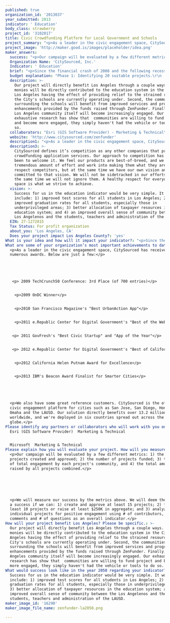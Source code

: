 ```yaml
---
published: true
organization_id: '2013037'
year_submitted: 2013
indicator: ' Education'
body_class: strawberry
project_id: '3102017'
title: Civic Crowdfunding Platform for Local Government and Schools
project_summary: "<p>As a leader in the civic engagement space, CitySourced has received numerous awards. Below are just a few:</p>\r\n\r\n <p> 2009 TechCrunch50 Conference: 3rd Place (of 700 entries)</p>\r\n  <p>2009 OnDC Winner</p>\r\n  <p>2010 San Francisco Magazine's \"Best Urban-Action App\"</p>\r\n  <p>2011 e.Republic Center for Digital Government's \"Best of the Web\"</p> \r\n <p> 2011 GovFresh's \"Best Civic Startup\" and \"App of the Year\"</p>\r\n <p> 2012 e.Republic Center for Digital Government's \"Best of California award for Best Application Serving the Public\"</p>\r\n  <p>2012 California Helen Putnam Award for Excellence</p>\r\n  <p>2013 IBM's Beacon Award Finalist for Smarter Cities</p>\r\n\r\n<p>We also have some great reference customers. CitySourced is the official civic engagement platform for cities such as San Jose, San Diego, Honolulu, Omaha and the LAUSD. Our solution directly benefits over 13.2 million citizens worldwide, and we're deployed in six countries spread out across the globe.</p>"
project_image: 'http://maker.good.is/images/placeholder/idea.png'
maker_answers:
  success: "<p>Our campaign will be evaluated by a few different metrics: 1) the number of projects created and approved; 2) the number of projects funded; 3) the amount of total engagement by each project's community, and 4) the total amount raised by all projects combined.</p>\r\n\r\n<p>We will measure our success by the metrics above. We will deem the campaign a success if we can: 1) create and approve at least 15 projects; 2) fund at least 10 projects -or- raise at least $250K in aggregate; and 3) analyze the individual projects for positive engagement using # of contributors, # of comments and # of questions as an overall indicator.</p>"
  Organization Name: 'CitySourced, Inc.'
  Indicator: ' Education'
  brief: "<p>Since the financial crash of 2008 and the following recession of 2009, the budgets of our local schools have been tremendously impacted. Public administrators and teachers have lost their jobs, existing services have been cut and new projects have been abandoned. The needs of our educational institutions to provide services, however, still remain. Communities and parents are looking for new ways to fund projects that are important to them, and they are willing to open their pocket books to help out.</p>\r\n\r\n<p>In the last year Kickstarter, Indiegogo, and others have pioneered raising money through crowdfunding. Through crowdfunding, prospective buyers can donate to various projects and products they find interesting, be it an inventors new hi-tech watch or a filmmaker’s new movie. This method of raising money has seen incredible success in the consumer product and entertainment space, but has even more potential at raising money for educational projects. Looking at the current services  available, none are suited for civic engagement. Most crowdfunding tools in the marketplace lack the oversight and transparency necessary for educational projects.</p>\r\n\r\n<p>CitySourced has created ZenFunder, a complete civic crowdfunding platform that combines the best of existing crowdfunding applications while at the same time offering new tools that better match the needs of local government, schools and community groups. When a parent, teacher, or administrator creates a project, the school can set requirements that must be met for initial review. Requirements can be anything the school needs to move the project forward while ensuring guidelines are followed. An example of these would be documentation, a minimum threshold of funds raised, or even a review by the district board. Once the requirements are met the school will review the project. If the project turns out to be unfeasible and the school rejects the project, the initial funds are returned. But, if the project is approved, then the community can continue to raise funds secure in knowing that once the goals are met, the project will be implemented and completed. </p>\r\n\r\n<p>This approval workflow is what truly differentiates our crowdfunding application from every other one on the market today. From the start of when a project is submitted to the very end of its completion, all activity is tracked and recorded for public record. The community can ask questions about the project (to which either the author or the school can answer), they can comment on the project before and after funding, and the school can post updates on progress such as photos or videos of the project’s implementation. Everything is on record. Information such as which administrator or board member approved the project, key dates such as board votes, and even reasons a project does not get approved are all public knowledge for full transparency and accountability. </p>\r\n\r\n<p>CitySourced has designed, developed and built out version one of the application and is already piloting a similar program in San Jose. We would like to expand the pilot program to include the Los Angeles Unified School District. We are also looking for ways to extend the application to enhance the community engagement capabilities and make an impact locally. To create a successful pilot program, CitySourced needs to accomplish three goals:</p>\r\n\r\n<p>1.\tThrough community and school input, identify 20 projects in the LAUSD suitable for crowdfunding</p>\r\n<p>2.\tWork directly with the community, district and the schools to get the approvals needed for the projects</p>\r\n<p>3.\tEngage the community in raising funds for the various projects</p>\r\n\r\n<p>Once the pilot program is completed, CitySourced will compile a case study documenting the best practices of educational crowdfunding for the entire process. This case study will include everything from strategies and outcomes for identifying projects, school and community collaboration and even ways to optimize the fundraising process. Deploying a successful pilot and documenting the process will allow this incredible and much needed technology to be successful around the nation. With the help of the Good and the Goldhirsh Foundation, we can make this a reality for everyone. We all want to help and pitch in, we just need the tools to do it.</p>"
  budget explanation: "Phase 1: Identifying 20 suitable projects.\r\n  Duration: 2 Months\r\n  Cost: $14,000; 1 Project Manager, 1 Community Manager\r\n\r\nPhase 2: Get project approvals.\r\n  Duration: 2 Months\r\n  Cost: $14,000; 1 Project Manager, 1 Community Manager\r\n\r\nPhase 3: Raising project funds.\r\n  Duration: 8 Months\r\n  Cost: $56,000; 1 Project Manager, 1 Community Manager\r\n  Marketing: $20,000 (Print, Digital, Direct Mail, Community Outreach)"
  description: >-
    Our project will directly benefit Los Angeles through a couple ways. First,
    monies will be directly contributed to the education system in the City of
    Los Angeles having the effect of providing relief to the strained resources
    the City's schools are currently operating under. Second, the communities
    surrounding the schools will benefit from improved services and program
    enhancements provided by the funds raised through ZenFunder. Finally, the
    Los Angeles community itself will become increasingly engaged. Our
    exhaustive research has show that  communities are willing to fund project
    and become more engaged, they simply haven't had the vehicle or tools to do
    so.
  collaborators: "Esri (GIS Software Provider) - Marketing & Technical\r\nMicrosoft - Marketing & Technical"
  website: 'http://www.citysourced.com/zenfunder'
  description1: "<p>As a leader in the civic engagement space, CitySourced has received numerous awards. Below are just a few:</p>\r\n\r\n <p> 2009 TechCrunch50 Conference: 3rd Place (of 700 entries)</p>\r\n  <p>2009 OnDC Winner</p>\r\n  <p>2010 San Francisco Magazine's \"Best Urban-Action App\"</p>\r\n  <p>2011 e.Republic Center for Digital Government's \"Best of the Web\"</p> \r\n <p> 2011 GovFresh's \"Best Civic Startup\" and \"App of the Year\"</p>\r\n <p> 2012 e.Republic Center for Digital Government's \"Best of California award for Best Application Serving the Public\"</p>\r\n  <p>2012 California Helen Putnam Award for Excellence</p>\r\n  <p>2013 IBM's Beacon Award Finalist for Smarter Cities</p>\r\n\r\n<p>We also have some great reference customers. CitySourced is the official civic engagement platform for cities such as San Jose, San Diego, Honolulu, Omaha and the LAUSD. Our solution directly benefits over 13.2 million citizens worldwide, and we're deployed in six countries spread out across the globe.</p>"
  description3: >-
    CitySourced defines it’s competition as any other companies that provide
    crowdfunding application services. Our approach to competition has always
    been to welcome it. We feel our products are best-of-breed, and we put a
    tremendous amount of effort and work into making them what they are. We
    respect competitors, but at the same time we have our own vision and our
    committed to that vision. We will not be sidetracked in our efforts, but at
    the same time we will not ignore them. A healthy respect for everyone in the
    space is what we strive to achieve.
  vision: >-
    Success for us in the education indicator would be very simple. It would
    include: 1) improved test scores for all students in Los Angeles; 2)
    improved graduation rates for all students, especially those in
    underprivileged areas; 3) better allocation of taxpayer resources in the
    education system; and 4) an improved overall sense of community between the
    Los Angelenos and the students, teachers and administration of the LAUSD.
  EIN: 27-1272815
  Tax Status: For profit organization
  about_you: 'Los Angeles, CA'
  Does your project impact Los Angeles County?: 'yes'
What is your idea and how will it impact your indicator?: "<p>Since the financial crash of 2008 and the following recession of 2009, the budgets of our local schools have been tremendously impacted. Public administrators and teachers have lost their jobs, existing services have been cut and new projects have been abandoned. The needs of our educational institutions to provide services, however, still remain. Communities and parents are looking for new ways to fund projects that are important to them, and they are willing to open their pocket books to help out.</p>\n\n\n\n\n\n<p>In the last year Kickstarter, Indiegogo, and others have pioneered raising money through crowdfunding. Through crowdfunding, prospective buyers can donate to various projects and products they find interesting, be it an inventors new hitech watch or a filmmaker’s new movie. This method of raising money has seen incredible success in the consumer product and entertainment space, but has even more potential at raising money for educational projects. Looking at the current services  available, none are suited for civic engagement. Most crowdfunding tools in the marketplace lack the oversight and transparency necessary for educational projects.</p>\n\n\n\n\n\n<p>CitySourced has created ZenFunder, a complete civic crowdfunding platform that combines the best of existing crowdfunding applications while at the same time offering new tools that better match the needs of local government, schools and community groups. When a parent, teacher, or administrator creates a project, the school can set requirements that must be met for initial review. Requirements can be anything the school needs to move the project forward while ensuring guidelines are followed. An example of these would be documentation, a minimum threshold of funds raised, or even a review by the district board. Once the requirements are met the school will review the project. If the project turns out to be unfeasible and the school rejects the project, the initial funds are returned. But, if the project is approved, then the community can continue to raise funds secure in knowing that once the goals are met, the project will be implemented and completed. </p>\n\n\n\n\n\n<p>This approval workflow is what truly differentiates our crowdfunding application from every other one on the market today. From the start of when a project is submitted to the very end of its completion, all activity is tracked and recorded for public record. The community can ask questions about the project (to which either the author or the school can answer), they can comment on the project before and after funding, and the school can post updates on progress such as photos or videos of the project’s implementation. Everything is on record. Information such as which administrator or board member approved the project, key dates such as board votes, and even reasons a project does not get approved are all public knowledge for full transparency and accountability. </p>\n\n\n\n\n\n<p>CitySourced has designed, developed and built out version one of the application and is already piloting a similar program in San Jose. We would like to expand the pilot program to include the Los Angeles Unified School District. We are also looking for ways to extend the application to enhance the community engagement capabilities and make an impact locally. To create a successful pilot program, CitySourced needs to accomplish three goals:</p>\n\n\n\n\n\n<p>1.\tThrough community and school input, identify 20 projects in the LAUSD suitable for crowdfunding</p>\n\n\n<p>2.\tWork directly with the community, district and the schools to get the approvals needed for the projects</p>\n\n\n<p>3.\tEngage the community in raising funds for the various projects</p>\n\n\n\n\n\n<p>Once the pilot program is completed, CitySourced will compile a case study documenting the best practices of educational crowdfunding for the entire process. This case study will include everything from strategies and outcomes for identifying projects, school and community collaboration and even ways to optimize the fundraising process. Deploying a successful pilot and documenting the process will allow this incredible and much needed technology to be successful around the nation. With the help of the Good and the Goldhirsh Foundation, we can make this a reality for everyone. We all want to help and pitch in, we just need the tools to do it.</p>"
What are some of your organization’s most important achievements to date?: >-
  <p>As a leader in the civic engagement space, CitySourced has received
  numerous awards. Below are just a few:</p>





   <p> 2009 TechCrunch50 Conference: 3rd Place (of 700 entries)</p>


    <p>2009 OnDC Winner</p>


    <p>2010 San Francisco Magazine's "Best UrbanAction App"</p>


    <p>2011 e.Republic Center for Digital Government's "Best of the Web"</p> 


   <p> 2011 GovFresh's "Best Civic Startup" and "App of the Year"</p>


   <p> 2012 e.Republic Center for Digital Government's "Best of California award for Best Application Serving the Public"</p>


    <p>2012 California Helen Putnam Award for Excellence</p>


    <p>2013 IBM's Beacon Award Finalist for Smarter Cities</p>





  <p>We also have some great reference customers. CitySourced is the official
  civic engagement platform for cities such as San Jose, San Diego, Honolulu,
  Omaha and the LAUSD. Our solution directly benefits over 13.2 million citizens
  worldwide, and we're deployed in six countries spread out across the
  globe.</p>
Please identify any partners or collaborators who will work with you on this project.: |-
  Esri (GIS Software Provider)  Marketing & Technical


  Microsoft  Marketing & Technical
Please explain how you will evaluate your project. How will you measure success?: >-
  <p>Our campaign will be evaluated by a few different metrics: 1) the number of
  projects created and approved; 2) the number of projects funded; 3) the amount
  of total engagement by each project's community, and 4) the total amount
  raised by all projects combined.</p>






  <p>We will measure our success by the metrics above. We will deem the campaign
  a success if we can: 1) create and approve at least 15 projects; 2) fund at
  least 10 projects or raise at least $250K in aggregate; and 3) analyze the
  individual projects for positive engagement using # of contributors, # of
  comments and # of questions as an overall indicator.</p>
How will your project benefit Los Angeles? Please be specific.: >-
  Our project will directly benefit Los Angeles through a couple ways. First,
  monies will be directly contributed to the education system in the City of Los
  Angeles having the effect of providing relief to the strained resources the
  City's schools are currently operating under. Second, the communities
  surrounding the schools will benefit from improved services and program
  enhancements provided by the funds raised through ZenFunder. Finally, the Los
  Angeles community itself will become increasingly engaged. Our exhaustive
  research has show that  communities are willing to fund project and become
  more engaged, they simply haven't had the vehicle or tools to do so.
What would success look like in the year 2050 regarding your indicator?: >-
  Success for us in the education indicator would be very simple. It would
  include: 1) improved test scores for all students in Los Angeles; 2) improved
  graduation rates for all students, especially those in underprivileged areas;
  3) better allocation of taxpayer resources in the education system; and 4) an
  improved overall sense of community between the Los Angelenos and the
  students, teachers and administration of the LAUSD.
maker_image_id: '16290'
maker_image_file_name: zenfunder-la2050.png

---
```

